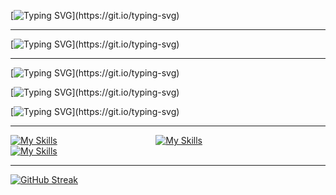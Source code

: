 [![Typing SVG](https://readme-typing-svg.demolab.com?font=Fira+Code&size=30&pause=1000&color=FA428D&center=true&vCenter=true&width=435&lines=%F0%9F%91%8B%F0%9F%8F%BB+Hello+World!)](https://git.io/typing-svg)

**********************************************************************

[![Typing SVG](https://readme-typing-svg.demolab.com?font=Fira+Code&size=25&pause=1000&color=F7D746&center=true&vCenter=true&width=435&lines=%F0%9F%91%A8%F0%9F%8F%BB%E2%80%8D%F0%9F%92%BB+Estudiante+Full-Stack+Dev.)](https://git.io/typing-svg)

**********************************************************************

[![Typing SVG](https://readme-typing-svg.demolab.com?font=Fira+Code&pause=1000&color=A0F1EA&center=true&vCenter=true&width=435&lines=%F0%9F%8E%AE+Apasionado+de+los+jueguitos.)](https://git.io/typing-svg)

[![Typing SVG](https://readme-typing-svg.demolab.com?font=Fira+Code&pause=1000&color=A0F1EA&center=true&vCenter=true&width=435&lines=%F0%9F%92%AC+Me+gusta+la+filosof%C3%ADa.)](https://git.io/typing-svg)

[![Typing SVG](https://readme-typing-svg.demolab.com?font=Fira+Code&pause=1000&color=A0F1EA&center=true&vCenter=true&width=435&lines=%F0%9F%94%AD+Amante+de+la+astronom%C3%ADa.)](https://git.io/typing-svg)

**********************************************************************

[![My Skills](https://skillicons.dev/icons?i=linkedin)](https://www.linkedin.com/in/sommafederico1/)                                        [![My Skills](https://skillicons.dev/icons?i=instagram)](https://www.instagram.com/somma.federico/)‍‍‍‍‍‍‍‍‍‍                                        [![My Skills](https://skillicons.dev/icons?i=twitter)](https://twitter.com/sommafeder1co)

**********************************************************************

[![GitHub Streak](https://streak-stats.demolab.com?user=fAEDKAN&theme=radical&hide_border=true&locale=es&date_format=j%20M%5B%20Y%5D)](https://git.io/streak-stats)

